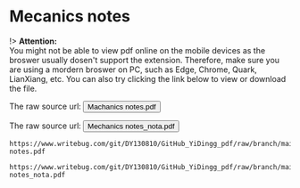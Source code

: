 # Mecanics notes

!> **Attention:**<br>
You might not be able to view pdf online on the mobile devices as the broswer usually dosen't support the extension. Therefore, make sure you are using a mordern broswer on PC, such as Edge, Chrome, Quark, LianXiang, etc. You can also try clicking the link below to view or download
the file.

The raw source url: <button onclick="window.open('pdf/GitHub_YiDingg_pdf/Mechanics notes.pdf')" type="button">Machanics notes.pdf</button>

The raw source url: <button onclick="window.open('pdf/GitHub_YiDingg_pdf/Mechanics notes_nota.pdf')" type="button">Mechanics notes_nota.pdf</button>

```pdf
https://www.writebug.com/git/DY130810/GitHub_YiDingg_pdf/raw/branch/main/Machanics notes.pdf
```

```pdf
https://www.writebug.com/git/DY130810/GitHub_YiDingg_pdf/raw/branch/main/Mechanics notes_nota.pdf
```
